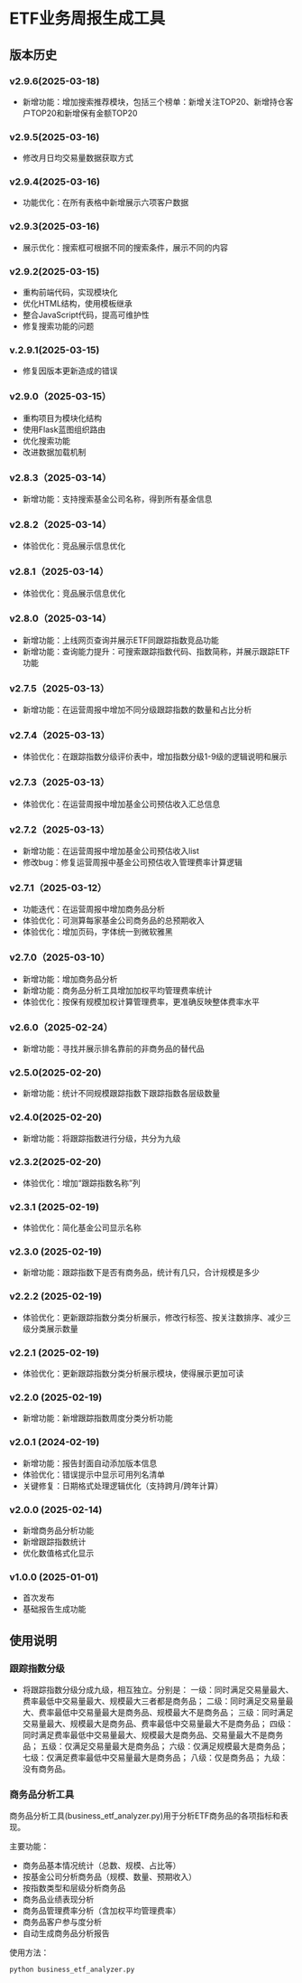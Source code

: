 # ETF业务周报生成工具

## 版本历史

### v2.9.6(2025-03-18)
- 新增功能：增加搜索推荐模块，包括三个榜单：新增关注TOP20、新增持仓客户TOP20和新增保有金额TOP20

### v2.9.5(2025-03-16)
- 修改月日均交易量数据获取方式

### v2.9.4(2025-03-16)
- 功能优化：在所有表格中新增展示六项客户数据

### v2.9.3(2025-03-16)
- 展示优化：搜索框可根据不同的搜索条件，展示不同的内容

### v2.9.2(2025-03-15)
- 重构前端代码，实现模块化
- 优化HTML结构，使用模板继承
- 整合JavaScript代码，提高可维护性
- 修复搜索功能的问题

### v.2.9.1(2025-03-15)
- 修复因版本更新造成的错误

### v2.9.0（2025-03-15）
- 重构项目为模块化结构
- 使用Flask蓝图组织路由
- 优化搜索功能
- 改进数据加载机制

### v2.8.3（2025-03-14）
- 新增功能：支持搜索基金公司名称，得到所有基金信息

### v2.8.2（2025-03-14）
- 体验优化：竞品展示信息优化

### v2.8.1（2025-03-14）
- 体验优化：竞品展示信息优化

### v2.8.0（2025-03-14）
- 新增功能：上线网页查询并展示ETF同跟踪指数竞品功能
- 新增功能：查询能力提升：可搜索跟踪指数代码、指数简称，并展示跟踪ETF功能

### v2.7.5（2025-03-13）
- 新增功能：在运营周报中增加不同分级跟踪指数的数量和占比分析

### v2.7.4（2025-03-13）

- 体验优化：在跟踪指数分级评价表中，增加指数分级1-9级的逻辑说明和展示

### v2.7.3（2025-03-13）
- 体验优化：在运营周报中增加基金公司预估收入汇总信息

### v2.7.2（2025-03-13）
- 新增功能：在运营周报中增加基金公司预估收入list
- 修改bug：修复运营周报中基金公司预估收入管理费率计算逻辑

### v2.7.1（2025-03-12）
- 功能迭代：在运营周报中增加商务品分析
- 体验优化：可测算每家基金公司商务品的总预期收入
- 体验优化：增加页码，字体统一到微软雅黑

### v2.7.0（2025-03-10）
- 新增功能：增加商务品分析
- 新增功能：商务品分析工具增加加权平均管理费率统计
- 体验优化：按保有规模加权计算管理费率，更准确反映整体费率水平

### v2.6.0（2025-02-24）
- 新增功能：寻找并展示排名靠前的非商务品的替代品

### v2.5.0(2025-02-20)
- 新增功能：统计不同规模跟踪指数下跟踪指数各层级数量

### v2.4.0(2025-02-20)
- 新增功能：将跟踪指数进行分级，共分为九级

### v2.3.2(2025-02-20)
- 体验优化：增加“跟踪指数名称”列

### v2.3.1 (2025-02-19)
- 体验优化：简化基金公司显示名称

### v2.3.0 (2025-02-19)
- 新增功能：跟踪指数下是否有商务品，统计有几只，合计规模是多少

### v2.2.2 (2025-02-19)
- 体验优化：更新跟踪指数分类分析展示，修改行标签、按关注数排序、减少三级分类展示数量

### v2.2.1 (2025-02-19)
- 体验优化：更新跟踪指数分类分析展示模块，使得展示更加可读

### v2.2.0 (2025-02-19)
- 新增功能：新增跟踪指数周度分类分析功能

### v2.0.1 (2024-02-19)
- 新增功能：报告封面自动添加版本信息
- 体验优化：错误提示中显示可用列名清单
- 关键修复：日期格式处理逻辑优化（支持跨月/跨年计算）

### v2.0.0 (2025-02-14)
- 新增商务品分析功能
- 新增跟踪指数统计
- 优化数值格式化显示

### v1.0.0 (2025-01-01)
- 首次发布
- 基础报告生成功能

## 使用说明

### 跟踪指数分级
- 将跟踪指数分级分成九级，相互独立。分别是：
    一级：同时满足交易量最大、费率最低中交易量最大、规模最大三者都是商务品；
    二级：同时满足交易量最大、费率最低中交易量最大是商务品、规模最大不是商务品；
    三级：同时满足交易量最大、规模最大是商务品、费率最低中交易量最大不是商务品；
    四级：同时满足费率最低中交易量最大、规模最大是商务品、交易量最大不是商务品；
    五级：仅满足交易量最大是商务品；
    六级：仅满足规模最大是商务品；
    七级：仅满足费率最低中交易量最大是商务品；
    八级：仅是商务品；
    九级：没有商务品。

### 商务品分析工具
商务品分析工具(business_etf_analyzer.py)用于分析ETF商务品的各项指标和表现。

主要功能：
- 商务品基本情况统计（总数、规模、占比等）
- 按基金公司分析商务品（规模、数量、预期收入）
- 按指数类型和层级分析商务品
- 商务品业绩表现分析
- 商务品管理费率分析（含加权平均管理费率）
- 商务品客户参与度分析
- 自动生成商务品分析报告

使用方法：
```python
python business_etf_analyzer.py